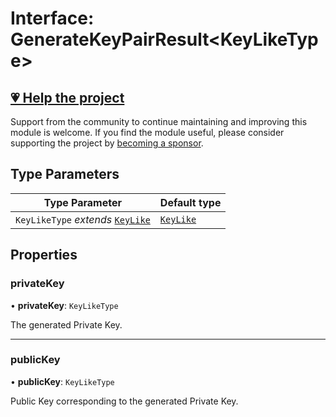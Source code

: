 # Interface: GenerateKeyPairResult\<KeyLikeType\>

## [💗 Help the project](https://github.com/sponsors/panva)

Support from the community to continue maintaining and improving this module is welcome. If you find the module useful, please consider supporting the project by [becoming a sponsor](https://github.com/sponsors/panva).

## Type Parameters

| Type Parameter | Default type |
| ------ | ------ |
| `KeyLikeType` *extends* [`KeyLike`](../../../types/type-aliases/KeyLike.md) | [`KeyLike`](../../../types/type-aliases/KeyLike.md) |

## Properties

### privateKey

• **privateKey**: `KeyLikeType`

The generated Private Key.

***

### publicKey

• **publicKey**: `KeyLikeType`

Public Key corresponding to the generated Private Key.

